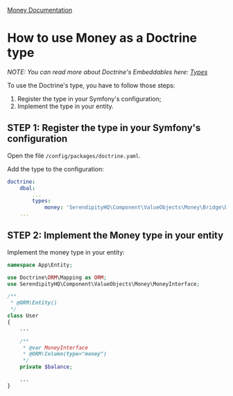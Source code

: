 [Money Documentation](../Money.md)

# How to use Money as a Doctrine type

*NOTE: You can read more about Doctrine's Embeddables here: [Types](https://www.doctrine-project.org/projects/doctrine-dbal/en/2.10/reference/types.html)*

To use the Doctrine's type, you have to follow those steps:

1. Register the type in your Symfony's configuration;
2. Implement the type in your entity.

## STEP 1: Register the type in your Symfony's configuration

Open the file `/config/packages/doctrine.yaml`.

Add the type to the configuration:

```yaml
doctrine:
    dbal:
        ...
        types:
            money: 'SerendipityHQ\Component\ValueObjects\Money\Bridge\Doctrine\MoneyType'
    ...
```

## STEP 2: Implement the Money type in your entity

Implement the money type in your entity:

```php
namespace App\Entity;

use Doctrine\ORM\Mapping as ORM;
use SerendipityHQ\Component\ValueObjects\Money\MoneyInterface;

/**
 * @ORM\Entity()
 */
class User
{
    ...

    /**
     * @var MoneyInterface
     * @ORM\Column(type="money")
     */
    private $balance;

    ...
}
```
